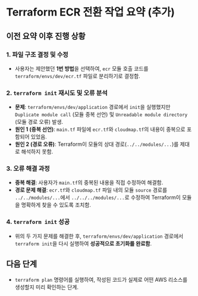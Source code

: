 # Terraform ECR 전환 작업 요약 (추가)

## 이전 요약 이후 진행 상황

### 1. 파일 구조 결정 및 수정
- 사용자는 제안했던 **1번 방법**을 선택하여, `ecr` 모듈 호출 코드를 `terraform/envs/dev/ecr.tf` 파일로 분리하기로 결정함.

### 2. `terraform init` 재시도 및 오류 분석
- **문제**: `terraform/envs/dev/application` 경로에서 `init`을 실행했지만 `Duplicate module call` (모듈 중복 선언) 및 `Unreadable module directory` (모듈 경로 오류) 발생.
- **원인 1 (중복 선언)**: `main.tf` 파일에 `ecr.tf`와 `cloudmap.tf`의 내용이 중복으로 포함되어 있었음.
- **원인 2 (경로 오류)**: Terraform이 모듈의 상대 경로(`../../modules/...`)를 제대로 해석하지 못함.

### 3. 오류 해결 과정
- **중복 해결**: 사용자가 `main.tf`의 중복된 내용을 직접 수정하여 해결함.
- **경로 문제 해결**: `ecr.tf`와 `cloudmap.tf` 파일 내의 모듈 `source` 경로를 `../../modules/...`에서 `../../../modules/...`로 수정하여 Terraform이 모듈을 명확하게 찾을 수 있도록 조치함.

### 4. `terraform init` 성공
- 위의 두 가지 문제를 해결한 후, `terraform/envs/dev/application` 경로에서 `terraform init`을 다시 실행하여 **성공적으로 초기화를 완료함**.

## 다음 단계
- `terraform plan` 명령어를 실행하여, 작성된 코드가 실제로 어떤 AWS 리소스를 생성할지 미리 확인하는 단계.
